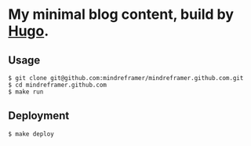 # My minimal blog content, build by [Hugo](http://gohugo.io/).


## Usage


    $ git clone git@github.com:mindreframer/mindreframer.github.com.git
    $ cd mindreframer.github.com
    $ make run



## Deployment

    $ make deploy
